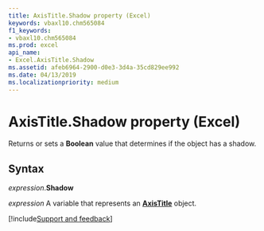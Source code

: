 ```yaml
---
title: AxisTitle.Shadow property (Excel)
keywords: vbaxl10.chm565084
f1_keywords:
- vbaxl10.chm565084
ms.prod: excel
api_name:
- Excel.AxisTitle.Shadow
ms.assetid: afeb6964-2900-d0e3-3d4a-35cd829ee992
ms.date: 04/13/2019
ms.localizationpriority: medium
---
```



# AxisTitle.Shadow property (Excel)

Returns or sets a **Boolean** value that determines if the object has a shadow.


## Syntax

_expression_.**Shadow**

_expression_ A variable that represents an **[AxisTitle](Excel.AxisTitle(object).md)** object.




[!include[Support and feedback](~/includes/feedback-boilerplate.md)]